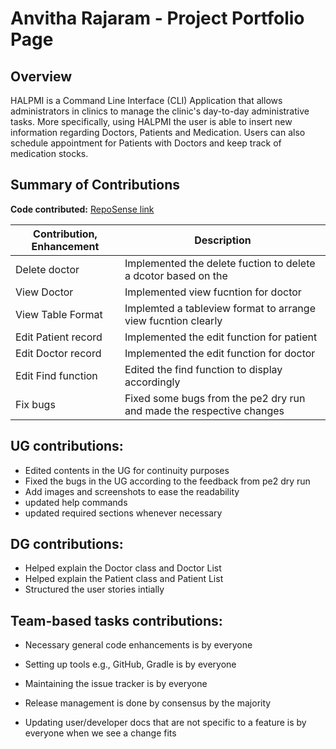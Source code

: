# Anvitha Rajaram - Project Portfolio Page

## Overview
HALPMI is a Command Line Interface (CLI) Application that allows administrators in clinics to manage the clinic's day-to-day
administrative tasks. More specifically, using HALPMI the user is able to insert new information regarding Doctors, Patients
and Medication. Users can also schedule appointment for Patients with Doctors and keep track of medication stocks.
## Summary of Contributions

**Code contributed:** [RepoSense link](https://nus-cs2113-ay2122s2.github.io/tp-dashboard/?search=anvitha-r&sort=groupTitle&sortWithin=title&timeframe=commit&mergegroup=&groupSelect=groupByRepos&breakdown=true&checkedFileTypes=docs~functional-code~test-code~other&since=2022-02-18)
<br>


| Contribution, Enhancement | Description                                                          |
|-------------------------|----------------------------------------------------------------------|
| Delete doctor           | Implemented the delete fuction to delete a dcotor based on the       |
| View Doctor             | Implemented view fucntion for doctor                                 |
| View Table Format       | Implemted a tableview format to arrange view fucntion clearly        |
| Edit Patient record     | Implemented the edit function for patient                            |
| Edit Doctor record      | Implemented the edit function for doctor                             |
| Edit Find function      | Edited the find function to display accordingly                      |
| Fix bugs                | Fixed some bugs from the pe2 dry run and made the respective changes |



## **UG contributions:**

* Edited contents in the UG for continuity purposes
* Fixed the bugs in the UG according to the feedback from pe2 dry run 
* Add images and screenshots to ease the readability
* updated help commands
* updated required sections whenever necessary 



## **DG contributions:**

* Helped explain the Doctor  class and Doctor List
* Helped explain the Patient class and Patient List
* Structured the user stories intially 

## **Team-based tasks contributions:**



* Necessary general code enhancements is by everyone

* Setting up tools e.g., GitHub, Gradle is by everyone

* Maintaining the issue tracker is by everyone

* Release management is done by consensus by the majority

* Updating user/developer docs that are not specific to a feature is by everyone when we see a change fits